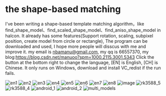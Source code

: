 
# the shape-based matching
I've been writing a shape-based template matching algorithm，like find_shape_model、find_scaled_shape_model、find_aniso_shape_model in halcon.  It already has some features(Support rotation, scaling, subpixel position, create model from circle or rectangle), The program can be downloaded and used, I hope more people will disscus with me and improve it. my email is nbamanu@gmail.com, my qq is 66557370, my blog:https://blog.csdn.net/manuoo?spm=1000.2115.3001.5343
Click the button at the bottom right to change the language, [EN] is English, [CH] is Chinese. It only runs on Windows, download and install VC_redist if the run fails.

![en1](https://github.com/mwwzbinf/mwwz-shape-match/assets/133193722/a191da7a-ab04-4253-be17-73495e3c7570)
![en2](https://github.com/mwwzbinf/mwwz-shape-match/assets/133193722/e6446733-46f8-4421-bac5-61fe39fbae63)
![en3](https://github.com/mwwzbinf/mwwz-shape-match/assets/133193722/d14ba2af-dfba-4439-8099-756cce6a1641)
![en4](https://github.com/mwwzbinf/mwwz-shape-match/assets/133193722/4fd2a5ed-0fa2-4120-86af-7a2e0741fc9d)
![en5](https://github.com/mwwzbinf/mwwz-shape-match/assets/133193722/4269a199-6c8b-4098-834f-86eb3debdf5a)
![en6](https://github.com/mwwzbinf/mwwz-shape-match/assets/133193722/15a91f9d-11ee-450b-9df0-a082ad66f06e)
![en7](https://github.com/mwwzbinf/mwwz-shape-match/assets/133193722/4e41ab62-3e7c-45a0-82df-acf880a9ea8f)
![en8](https://github.com/mwwzbinf/mwwz-shape-match/assets/133193722/7772dc96-e559-4c54-9451-9b4c5dd29060)
![image](https://github.com/mwwzbinf/mwwz-shape-match/assets/133193722/b2593057-4968-44c2-9f23-7577720b1cfe)
![rk3588_5](https://github.com/mwwzbinf/mwwz-shape-match/assets/133193722/846010e5-6fac-4001-abae-43654604ff92)
![rk3588_4](https://github.com/mwwzbinf/mwwz-shape-match/assets/133193722/4d4d46e9-a82c-4357-a1ec-27c58fc26e85)
![android_1](https://github.com/mwwzbinf/mwwz-shape-match/assets/133193722/e059087c-6d91-4316-beb2-a65ba5647e8e)
![android_2](https://github.com/mwwzbinf/mwwz-shape-match/assets/133193722/f3b3875d-4453-4f93-82d2-a6ec32adbce3)
![multi_models](https://github.com/mwwzbinf/mwwz-shape-match/assets/133193722/498c42c6-e2ab-40a6-ab05-3e3b21aff0c3)

